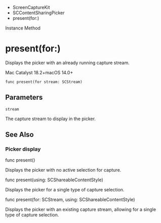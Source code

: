 

- ScreenCaptureKit
- SCContentSharingPicker
-  present(for:) 

Instance Method

# present(for:)

Displays the picker with an already running capture stream.

Mac Catalyst 18.2+macOS 14.0+

``` source
func present(for stream: SCStream)
```

## Parameters 

`stream`  

The capture stream to display in the picker.

## See Also

### Picker display

func present()

Displays the picker with no active selection for capture.

func present(using: SCShareableContentStyle)

Displays the picker for a single type of capture selection.

func present(for: SCStream, using: SCShareableContentStyle)

Displays the picker with an existing capture stream, allowing for a single type of capture selection.

